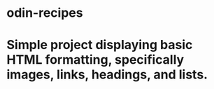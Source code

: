 # odin-recipes
# Simple project displaying basic HTML formatting, specifically images, links, headings, and lists.